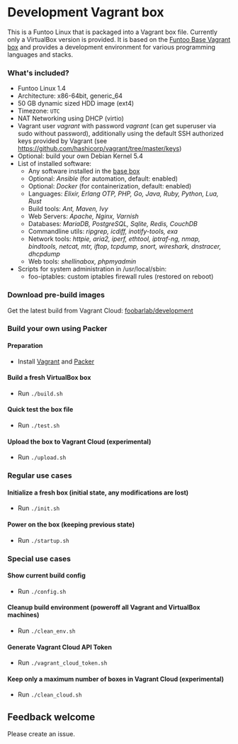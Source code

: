 # Development Vagrant box

This is a Funtoo Linux that is packaged into a Vagrant box file. Currently only a VirtualBox version is provided.
It is based on the [Funtoo Base Vagrant box](https://github.com/foobarlab/funtoo-base-packer) and provides a development environment for various programming languages and stacks.

### What's included?

 - Funtoo Linux 1.4
 - Architecture: x86-64bit, generic_64
 - 50 GB dynamic sized HDD image (ext4)
 - Timezone: ```UTC```
 - NAT Networking using DHCP (virtio)
 - Vagrant user *vagrant* with password *vagrant* (can get superuser via sudo without password), additionally using the default SSH authorized keys provided by Vagrant (see https://github.com/hashicorp/vagrant/tree/master/keys) 
 - Optional: build your own Debian Kernel 5.4
 - List of installed software:
    - Any software installed in the [base box](https://github.com/foobarlab/funtoo-base-packer)
    - Optional: *Ansible* (for automation, default: enabled)
    - Optional: *Docker* (for containerization, default: enabled)
    - Languages: *Elixir, Erlang OTP, PHP, Go, Java, Ruby, Python, Lua, Rust*
    - Build tools: *Ant, Maven, Ivy*
    - Web Servers: *Apache, Nginx, Varnish*
    - Databases: *MariaDB, PostgreSQL, Sqlite, Redis, CouchDB*
    - Commandline utils: *ripgrep, icdiff, inotify-tools, exa*
    - Network tools: *httpie, aria2, iperf, ethtool, iptraf-ng, nmap, bindtools, netcat, mtr, iftop, tcpdump, snort, wireshark, dnstracer, dhcpdump*
    - Web tools: *shellinabox, phpmyadmin*
 - Scripts for system administration in /usr/local/sbin:
    - foo-iptables: custom iptables firewall rules (restored on reboot)

### Download pre-build images

Get the latest build from Vagrant Cloud: [foobarlab/development](https://app.vagrantup.com/foobarlab/boxes/development)

### Build your own using Packer

#### Preparation

 - Install [Vagrant](https://www.vagrantup.com/) and [Packer](https://www.packer.io/)

#### Build a fresh VirtualBox box

 - Run ```./build.sh```
 
#### Quick test the box file

 - Run ```./test.sh```

#### Upload the box to Vagrant Cloud (experimental)

 - Run ```./upload.sh```

### Regular use cases

#### Initialize a fresh box (initial state, any modifications are lost)

 - Run ```./init.sh```

#### Power on the box (keeping previous state)

 - Run ```./startup.sh```

### Special use cases

#### Show current build config

 - Run ```./config.sh```

#### Cleanup build environment (poweroff all Vagrant and VirtualBox machines)

 - Run ```./clean_env.sh```

#### Generate Vagrant Cloud API Token

 - Run ```./vagrant_cloud_token.sh```

#### Keep only a maximum number of boxes in Vagrant Cloud (experimental)

 - Run ```./clean_cloud.sh```

## Feedback welcome

Please create an issue.
